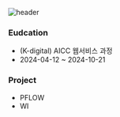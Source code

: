 ![header](https://capsule-render.vercel.app/api?type=wave&color=auto&height=300&section=header&text=Beiggner%20FrontEnd&fontSize=70)



### Eudcation
* (K-digital) AICC 웹서비스 과정
* 2024-04-12 ~ 2024-10-21

### Project
* PFLOW 
* WI

 
